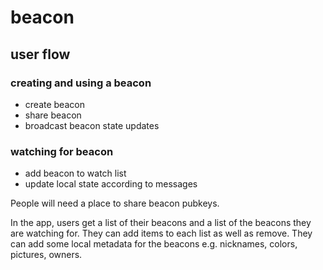 # beacon

## user flow

### creating and using a beacon
* create beacon
* share beacon
* broadcast beacon state updates


### watching for beacon
* add beacon to watch list
* update local state according to messages

People will need a place to share beacon pubkeys.

In the app, users get a list of their beacons and a list of the beacons they are watching for. They can add items to each list as well as remove. They can add some local metadata for the beacons e.g. nicknames, colors, pictures, owners.

